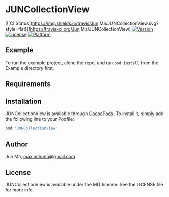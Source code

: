 # JUNCollectionView

[![CI Status](https://img.shields.io/travis/Jun Ma/JUNCollectionView.svg?style=flat)](https://travis-ci.org/Jun Ma/JUNCollectionView)
[![Version](https://img.shields.io/cocoapods/v/JUNCollectionView.svg?style=flat)](https://cocoapods.org/pods/JUNCollectionView)
[![License](https://img.shields.io/cocoapods/l/JUNCollectionView.svg?style=flat)](https://cocoapods.org/pods/JUNCollectionView)
[![Platform](https://img.shields.io/cocoapods/p/JUNCollectionView.svg?style=flat)](https://cocoapods.org/pods/JUNCollectionView)

## Example

To run the example project, clone the repo, and run `pod install` from the Example directory first.

## Requirements

## Installation

JUNCollectionView is available through [CocoaPods](https://cocoapods.org). To install
it, simply add the following line to your Podfile:

```ruby
pod 'JUNCollectionView'
```

## Author

Jun Ma, maxinchun5@gmail.com

## License

JUNCollectionView is available under the MIT license. See the LICENSE file for more info.
